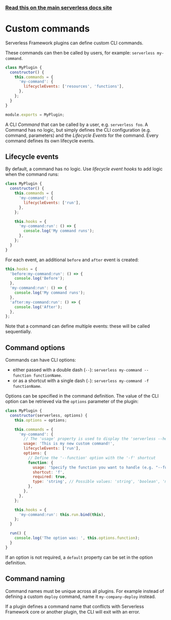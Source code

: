 <!--
title: Serverless Framework - Plugins - Custom commands
menuText: Custom commands
menuOrder: 3
description: How to create custom Serverless Framework commands via a plugin
layout: Doc
-->

<!-- DOCS-SITE-LINK:START automatically generated  -->

### [Read this on the main serverless docs site](https://www.serverless.com/framework/docs/guides/plugins/custom-commands)

<!-- DOCS-SITE-LINK:END -->

# Custom commands

Serverless Framework plugins can define custom CLI commands.

These commands can then be called by users, for example: `serverless my-command`.

```javascript
class MyPlugin {
  constructor() {
    this.commands = {
      'my-command': {
        lifecycleEvents: ['resources', 'functions'],
      },
    };
  }
}

module.exports = MyPlugin;
```

A CLI _Command_ that can be called by a user, e.g. `serverless foo`. A Command has no logic, but simply defines the CLI configuration (e.g. command, parameters) and the _Lifecycle Events_ for the command. Every command defines its own lifecycle events.

## Lifecycle events

By default, a command has no logic. Use _lifecycle event hooks_ to add logic when the command runs:

```javascript
class MyPlugin {
  constructor() {
    this.commands = {
      'my-command': {
        lifecycleEvents: ['run'],
      },
    };

    this.hooks = {
      'my-command:run': () => {
        console.log('My command runs');
      },
    };
  }
}
```

For each event, an additional `before` and `after` event is created:

```js
this.hooks = {
  'before:my-command:run': () => {
    console.log('Before');
  },
  'my-command:run': () => {
    console.log('My command runs');
  },
  'after:my-command:run': () => {
    console.log('After');
  },
};
```

Note that a command can define multiple events: these will be called sequentially.

## Command options

Commands can have CLI options:

- either passed with a double dash (`--`): `serverless my-command --function functionName`.
- or as a shortcut with a single dash (`-`): `serverless my-command -f functionName`.

Options can be specified in the command definition. The value of the CLI option can be retrieved via the `options` parameter of the plugin:

```javascript
class MyPlugin {
  constructor(serverless, options) {
    this.options = options;

    this.commands = {
      'my-command': {
        // The 'usage' property is used to display the 'serverless --help' output
        usage: 'This is my new custom command!',
        lifecycleEvents: ['run'],
        options: {
          // Define the '--function' option with the '-f' shortcut
          function: {
            usage: 'Specify the function you want to handle (e.g. "--function myFunction")',
            shortcut: 'f',
            required: true,
            type: 'string', // Possible values: 'string', 'boolean', 'multiple'
          },
        },
      },
    };

    this.hooks = {
      'my-command:run': this.run.bind(this),
    };
  }

  run() {
    console.log('The option was: ', this.options.function);
  }
}
```

If an option is not required, a `default` property can be set in the option definition.

## Command naming

Command names must be unique across all plugins. For example instead of defining a custom `deploy` command, name it `my-company-deploy` instead.

If a plugin defines a command name that conflicts with Serverless Framework core or another plugin, the CLI will exit with an error.
